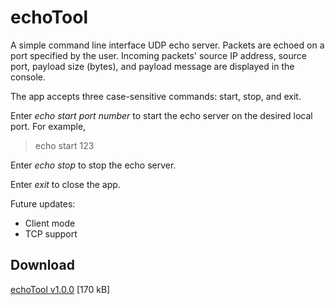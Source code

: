 # echoTool

A simple command line interface UDP echo server. Packets are echoed on a port specified by the user. Incoming packets' source IP address, source port, payload size (bytes), and payload message are displayed in the console.

The app accepts three case-sensitive commands: start, stop, and exit. 

Enter *echo start port number* to start the echo server on the desired local port. For example,
> echo start 123

Enter *echo stop* to stop the echo server.

Enter *exit* to close the app.

Future updates:
- Client mode
- TCP support

## Download ##
[echoTool v1.0.0](https://github.com/JohnWSweeney/echoTool/releases/download/v1.0.0/echoTool.exe) [170 kB]
